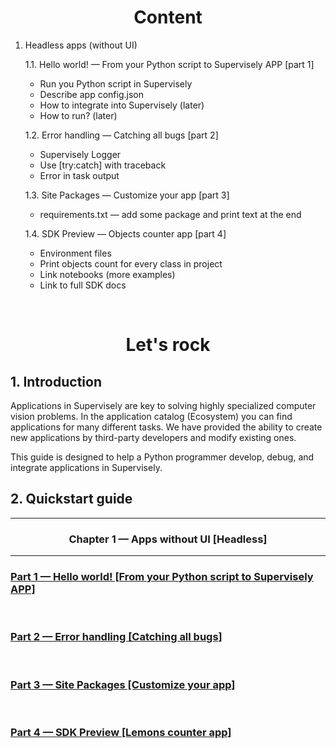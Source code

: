 <div align="center" markdown>

# **Content**

</div>


1. Headless apps (without UI)  

	1.1. Hello world! — From your Python script to Supervisely APP [part 1]  
	* Run you Python script in Supervisely
	* Describe app config.json
	* How to integrate into Supervisely (later)
	* How to run? (later)  
	
	1.2. Error handling — Catching all bugs [part 2]  
	* Supervisely Logger
	* Use [try:catch] with traceback
	* Error in task output  
	
	
	1.3. Site Packages — Customize your app [part 3]  
	* requirements.txt — add some package and print text at the end 

	1.4. SDK Preview — Objects counter app [part 4]  
	* Environment files
	* Print objects count for every class in project
	* Link notebooks (more examples)
	* Link to full SDK docs


<div align="center" markdown>
<br/>  

# **Let's rock**

</div>

## 1. Introduction  
Applications in Supervisely are key to solving highly specialized computer vision problems. In the application catalog (Ecosystem) you can find applications for many different tasks. We have provided the ability to create new applications by third-party developers and modify existing ones.

This guide is designed to help a Python programmer develop, debug, and integrate applications in Supervisely.



## 2. Quickstart guide  

---

<div align="center" markdown>

### Chapter 1 — Apps without UI [Headless]


</div>

---
<div align="left" markdown>
	
### [Part 1 — Hello world! [From your Python script to Supervisely APP]](chapter-01-headless/part-01-hello-world/README.md)
<br/>
	
### [Part 2 — Error handling [Catching all bugs]](chapter-01-headless/part-02-errors-handling/README.md)
<br/>

### [Part 3 — Site Packages [Customize your app]](chapter-01-headless/part-03-site-packages/README.md)
<br/>
	
### [Part 4 — SDK Preview [Lemons counter app]](chapter-01-headless/part-04-SDK-preview/README.md)
<br/>
	
</div>

